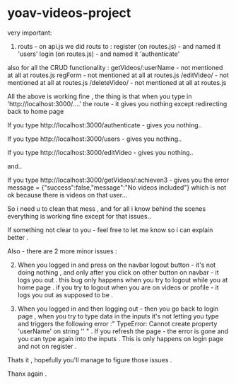 # yoav-videos-project

very important:    

1. routs - on api.js we did routs to :
register (on routes.js) - and named it 'users'
login (on routes.js) - and named it 'authenticate'

also for all the CRUD functionality :
getVideos/:userName - not mentioned at all at routes.js
regForm - not mentioned at all at routes.js
/editVideo/ - not mentioned at all at routes.js
/deleteVideo/ - not mentioned at all at routes.js

All the above is working fine , the thing is that when you type in 'http://localhost:3000/....' the route - it gives you nothing except redirecting back to home page 

If you type http://localhost:3000/authenticate - gives you nothing..

If you type http://localhost:3000/users - gives you nothing..

If you type http://localhost:3000/editVideo - gives you nothing..

and..

If you type http://localhost:3000/getVideos/:achieven3 - gives you the error message = {"success":false,"message":"No videos included"} which is not ok because there is videos on that user...

So i need u to clean that mess , and for all i know behind the scenes everything is working fine except for that issues..

If something not clear to you - feel free to let me know so i can explain better .

Also - there are 2 more minor issues : 

2. When you logged in and press on the navbar logout button - it's not doing nothing , and only after you click on other button on navbar - it logs you out . this bug only happens when you try to logout while you at home page . if you try to logout when you are on videos or profile - it logs you out as supposed to be .

3. When you logged in and then logging out - then you go back to login page , when you try to type data in the inputs it's not letting you type and triggers the following error :"  TypeError: Cannot create property 'userName' on string ''  " . If you refresh the page - the error is gone and you can type again into the inputs . This is only happens on login page and not on register . 

Thats it , hopefully you'll manage to figure those issues . 

Thanx again . 


